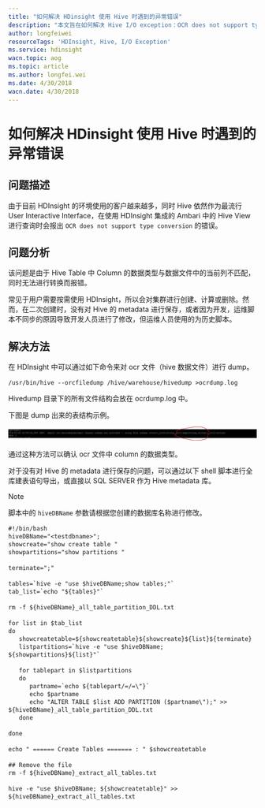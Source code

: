 ```yaml
---
title: "如何解决 HDinsight 使用 Hive 时遇到的异常错误"
description: "本文旨在如何解决 Hive I/O exception：OCR does not support type conversion"
author: longfeiwei
resourceTags: 'HDInsight, Hive, I/O Exception'
ms.service: hdinsight
wacn.topic: aog
ms.topic: article
ms.author: longfei.wei
ms.date: 4/30/2018
wacn.date: 4/30/2018
---
```


# 如何解决 HDinsight 使用 Hive 时遇到的异常错误

## 问题描述

由于目前 HDInsight 的环境使用的客户越来越多，同时 Hive 依然作为最流行 User Interactive Interface，在使用 HDInsight 集成的 Ambari 中的 Hive View 进行查询时会报出 `OCR does not support type conversion` 的错误。

## 问题分析

该问题是由于 Hive Table 中 Column 的数据类型与数据文件中的当前列不匹配，同时无法进行转换而报错。

常见于用户需要按需使用 HDInsight，所以会对集群进行创建、计算或删除。然而，在二次创建时，没有对 Hive 的 metadata 进行保存，或者因为开发，运维脚本不同步的原因导致开发人员进行了修改，但运维人员使用的为历史脚本。

## 解决方法

在 HDInsight 中可以通过如下命令来对 ocr 文件（hive 数据文件）进行 dump。

```shell
/usr/bin/hive --orcfiledump /hive/warehouse/hivedump >ocrdump.log
```

Hivedump 目录下的所有文件结构会放在 ocrdump.log 中。

下图是 dump 出来的表结构示例。

![01](media\aog-hdinsight-qa-hive-read-column-error\01.png)

通过这种方法可以确认 ocr 文件中 column 的数据类型。

对于没有对 Hive 的 metadata 进行保存的问题，可以通过以下 shell 脚本进行全库建表语句导出，或直接以 SQL SERVER 作为 Hive metadata 库。

> [!NOTE]
> 脚本中的 `hiveDBName` 参数请根据您创建的数据库名称进行修改。

```shell
#!/bin/bash
hiveDBName="<testdbname>";
showcreate="show create table "
showpartitions="show partitions "

terminate=";"

tables=`hive -e "use $hiveDBName;show tables;"`
tab_list=`echo "${tables}"`

rm -f ${hiveDBName}_all_table_partition_DDL.txt

for list in $tab_list
do
   showcreatetable=${showcreatetable}${showcreate}${list}${terminate}
   listpartitions=`hive -e "use $hiveDBName; ${showpartitions}${list}"`

   for tablepart in $listpartitions
   do
      partname=`echo ${tablepart/=/=\"}`
      echo $partname
      echo "ALTER TABLE $list ADD PARTITION ($partname\");" >> ${hiveDBName}_all_table_partition_DDL.txt
   done

done

echo " ====== Create Tables ======= : " $showcreatetable

## Remove the file
rm -f ${hiveDBName}_extract_all_tables.txt

hive -e "use $hiveDBName; ${showcreatetable}" >> ${hiveDBName}_extract_all_tables.txt
```